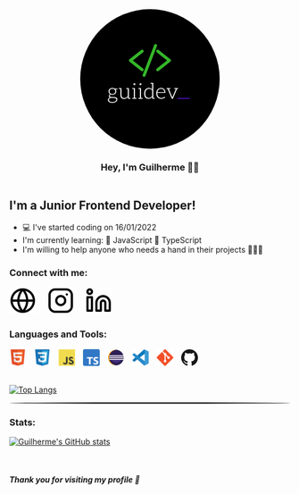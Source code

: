 <div style="display: flex; flex-flow: column wrap; justify-content: center; align-items: center; margin: 0 auto; max-width:500px;">
<img src="icons/guidev-logo.png" style="width: 250px; height: 250px; border-radius: 50%;">
<h3>Hey, I'm Guilherme 👊🏻
</h3>
</div>

## I'm a Junior Frontend Developer!
 - 💻 I've started coding on 16/01/2022
 - I'm currently learning:
   📒 JavaScript
   📘 TypeScript
 - I'm willing to help anyone who needs a hand in their projects 💁🏻‍♂️

### Connect with me:
<div style="display: flex; flex-flow: row wrap; gap: 20px;">
<a href="https://guilhermescr.github.io/startse-desafio-moduloIV/" target="_blank" rel="external"><img src="icons/globe.svg">
</a>
<a href="https://www.instagram.com/guiidev_/" target="_blank" rel="external"><img src="icons/instagram.svg">
</a>
<a href="https://www.linkedin.com/in/guilherme-rocha-b3709a230/" target="_blank" rel="external"><img src="icons/linkedin.svg">
</a>
</div>

### Languages and Tools:
<div>
<img src="icons/html.svg" width="30px" style="margin-right: 10px;"> <img src="icons/css.svg" width="30px" style="margin-right: 10px;"> <img src="icons/js.svg" width="30px" style="margin-right: 10px;"> <img src="icons/ts.png" width="30px" style="margin-right: 10px;"> <img src="icons/eclipse.webp" width="30px" style="margin-right: 10px;"> <img src="icons/vscode.svg" width="30px" style="margin-right: 10px;"> <img src="icons/git.svg" width="30px" style="margin-right: 10px;"> <img src="icons/github.png" width="30px">
</div>
<br />

[![Top Langs](https://github-readme-stats.vercel.app/api/top-langs/?username=guilhermescr&card_width=495px)](https://guilhermescr.github.io/guilhermescr/)

<hr style="height: 3px; background-color: #404040; border-radius: 95%;" />

### Stats:
[![Guilherme's GitHub stats](https://github-readme-stats.vercel.app/api?username=guilhermescr)](https://guilhermescr.github.io/guilhermescr/)

<br />

##### Thank you for visiting my profile 💖
